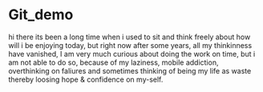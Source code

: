 # Git_demo
hi there its been a long time when i used to sit and think freely about how will i be enjoying today,
but right now after some years, all my thinkinness have vanished, 
I am very much curious about doing the work on time, but i am not able to do so,
because of my laziness, mobile addiction, overthinking on faliures and sometimes thinking of being my life as waste thereby loosing hope & confidence on my-self.
